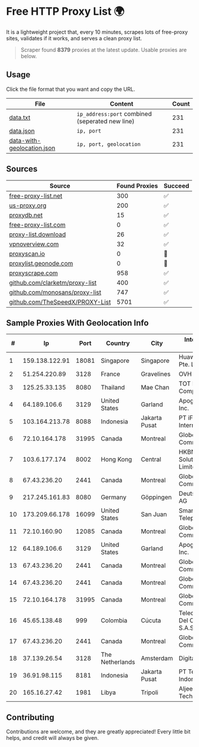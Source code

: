
# Free HTTP Proxy List 🌍

It is a lightweight project that, every 10 minutes, scrapes lots of free-proxy sites, validates if it works, and serves a clean proxy list.


> Scraper found **8379** proxies at the latest update. Usable proxies are below.

## Usage

Click the file format that you want and copy the URL.


|File|Content|Count|
|----|-------|-----|
|[data.txt](https://raw.githubusercontent.com/themiralay/Proxy-List-World/master/data.txt)|`ip_address:port` combined (seperated new line)|231|
|[data.json](https://raw.githubusercontent.com/themiralay/Proxy-List-World/master/data.json)|`ip, port`|231|
|[data-with-geolocation.json](https://raw.githubusercontent.com/themiralay/Proxy-List-World/master/data-with-geolocation.json)|`ip, port, geolocation`|231|

## Sources

|Source|Found Proxies|Succeed|
|------|-------------|-------|
|[free-proxy-list.net](https://free-proxy-list.net)|300|✅|
|[us-proxy.org](https://www.us-proxy.org)|200|✅|
|[proxydb.net](http://proxydb.net)|15|✅|
|[free-proxy-list.com](https://free-proxy-list.com/?page=&port=&type%5B%5D=http&type%5B%5D=https&up_time=0&search=Search)|0|✅|
|[proxy-list.download](https://www.proxy-list.download/HTTP)|26|✅|
|[vpnoverview.com](https://vpnoverview.com/privacy/anonymous-browsing/free-proxy-servers)|32|✅|
|[proxyscan.io](https://www.proxyscan.io)|0|🚫|
|[proxylist.geonode.com](https://proxylist.geonode.com/api/proxy-list?limit=300&page=1&sort_by=lastChecked&sort_type=desc&protocols=http,https)|0|🚫|
|[proxyscrape.com](https://api.proxyscrape.com/v2/?request=displayproxies&protocol=http&timeout=10000&country=all&ssl=all&anonymity=all)|958|✅|
|[github.com/clarketm/proxy-list](https://raw.githubusercontent.com/clarketm/proxy-list/master/proxy-list-raw.txt)|400|✅|
|[github.com/monosans/proxy-list](https://raw.githubusercontent.com/monosans/proxy-list/main/proxies/http.txt)|747|✅|
|[github.com/TheSpeedX/PROXY-List](https://raw.githubusercontent.com/TheSpeedX/PROXY-List/master/http.txt)|5701|✅|


## Sample Proxies With Geolocation Info

|#|Ip|Port|Country|City|Internet Service Provider|
|-|--|----|-------|----|-------------------------|
|1|159.138.122.91|18081|Singapore|Singapore|Huawei International Pte. LTD|
|2|51.254.220.89|3128|France|Gravelines|OVH SAS|
|3|125.25.33.135|8080|Thailand|Mae Chan|TOT Public Company Limited|
|4|64.189.106.6|3129|United States|Garland|Apogee Telecom Inc.|
|5|103.164.213.78|8088|Indonesia|Jakarta Pusat|PT iForte Global Internet|
|6|72.10.164.178|31995|Canada|Montreal|GloboTech Communications|
|7|103.6.177.174|8002|Hong Kong|Central|HKBN Enterprise Solutions HK Limited|
|8|67.43.236.20|2441|Canada|Montreal|GloboTech Communications|
|9|217.245.161.83|8080|Germany|Göppingen|Deutsche Telekom AG|
|10|173.209.66.178|16099|United States|San Juan|Smartcom Telephone|
|11|72.10.160.90|12085|Canada|Montreal|GloboTech Communications|
|12|64.189.106.6|3129|United States|Garland|Apogee Telecom Inc.|
|13|67.43.236.20|2441|Canada|Montreal|GloboTech Communications|
|14|67.43.236.20|2441|Canada|Montreal|GloboTech Communications|
|15|72.10.164.178|31995|Canada|Montreal|GloboTech Communications|
|16|45.65.138.48|999|Colombia|Cúcuta|Telecomunicaciones Del Catatumbo S.A.S|
|17|67.43.236.20|2441|Canada|Montreal|GloboTech Communications|
|18|37.139.26.54|3128|The Netherlands|Amsterdam|DigitalOcean, LLC|
|19|36.91.98.115|8181|Indonesia|Jakarta Pusat|PT Telekomunikasi Indonesia|
|20|165.16.27.42|1981|Libya|Tripoli|Aljeel Aljadeed For Technology|



## Contributing

Contributions are welcome, and they are greatly appreciated! Every
little bit helps, and credit will always be given.

